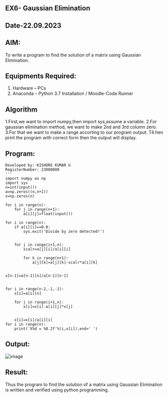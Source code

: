 ## EX6- Gaussian Elimination
## Date-22.09.2023
## AIM:
To write a program to find the solution of a matrix using Gaussian Elimination.

## Equipments Required:
1. Hardware – PCs
2. Anaconda – Python 3.7 Installation / Moodle-Code Runner

## Algorithm
1.First,we want to import numpy,then import sys,assume a variable.
2.For gaussian elimination method, we want to make 2nd and 3rd column zero.
3.For that we want to make a range accorting to our program output.
T4.hen print the program with correct form then the output will display.
## Program:

```'''Program to solve a matrix using Gaussian elimination without partial pivoting.
Developed by: KISHORE KUMAR U
RegisterNumber: 23000800
'''
import numpy as np
import sys
n=int(input())
a=np.zeros((n,n+1))
x=np.zeros(n)

for i in range(n):
    for j in range(n+1):
        a[i][j]=float(input())
        
for i in range(n):
    if a[i][i]==0.0:
        sys.exit('Divide by zero detected!')
        
        
    for j in range(i+1,n):
        scalr=a[j][i]/a[i][i]
        
        for k in range(n+1):
            a[j][k]=a[j][k]-scalr*a[i][k]
            
            
x[n-1]=a[n-1][n]/a[n-1][n-1]


for i in range(n-2,-1,-1):
    x[i]=a[i][n]
    
    for j in range(i+1,n):
        x[i]=x[i]-a[i][j]*x[j]
        
        
    x[i]=x[i]/a[i][i]
for i in range(n):
    print('X%d = %0.2f'%(i,x[i]),end=' ')
```
    

## Output:
![image](https://github.com/Kishorekumar22060/Gaussian/assets/141472136/fc6750de-4003-414b-8860-8921635fb286)



## Result:
Thus the program to find the solution of a matrix using Gaussian Elimination is written and verified using python programming.

